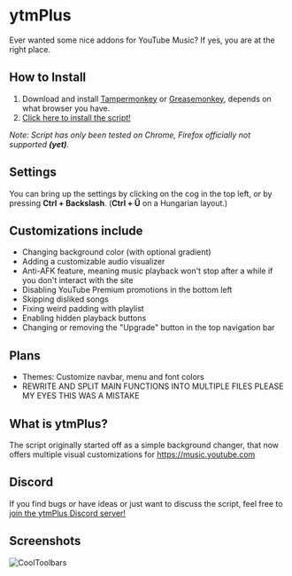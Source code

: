 # ytmPlus

Ever wanted some nice addons for YouTube Music? If yes, you are at the right place.

## How to Install

1. Download and install [Tampermonkey](https://www.tampermonkey.net) or [Greasemonkey](https://addons.mozilla.org/en-US/firefox/addon/greasemonkey), depends on what browser you have.
2. [Click here to install the script!](https://github.com/RealMarioD/ytmplus/raw/main/ytmplus.user.js)

*Note: Script has only been tested on Chrome, Firefox officially not supported **(yet)**.*

## Settings

You can bring up the settings by clicking on the cog in the top left, or by pressing **Ctrl + Backslash**. (**Ctrl + Ű** on a Hungarian layout.)

## Customizations include

- Changing background color (with optional gradient)
- Adding a customizable audio visualizer
- Anti-AFK feature, meaning music playback won't stop after a while if you don't interact with the site
- Disabling YouTube Premium promotions in the bottom left
- Skipping disliked songs
- Fixing weird padding with playlist
- Enabling hidden playback buttons
- Changing or removing the "Upgrade" button in the top navigation bar

## Plans

- Themes: Customize navbar, menu and font colors
- REWRITE AND SPLIT MAIN FUNCTIONS INTO MULTIPLE FILES PLEASE MY EYES THIS WAS A MISTAKE

## What is ytmPlus?

The script originally started off as a simple background changer, that now offers multiple visual customizations for <https://music.youtube.com>

## Discord

If you find bugs or have ideas or just want to discuss the script, feel free to [join the ytmPlus Discord server!](https://discord.com/68Waxa4Qxz)

## Screenshots

![CoolToolbars](https://cdn.discordapp.com/attachments/1078021165139902515/1078021244563226696/promo23.jpg)
